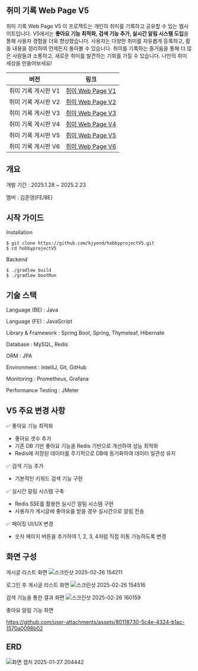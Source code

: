 ## 취미 기록 Web Page V5

취미 기록 Web Page V5
이 프로젝트는 개인의 취미를 기록하고 공유할 수 있는 웹사이트입니다. 
V5에서는 **좋아요 기능 최적화, 검색 기능 추가, 실시간 알림 시스템 도입**을 통해 사용자 경험을 더욱 향상했습니다.
사용자는 다양한 취미를 자유롭게 등록하고, 활동 내용을 정리하여 언제든지 돌아볼 수 있습니다. 
취미를 기록하는 즐거움을 통해 더 많은 사람들과 소통하고, 새로운 취미를 발견하는 기회를 가질 수 있습니다. 
나만의 취미 세상을 만들어보세요!

| **버전** | **링크**       |
|----------|----------------|
| 취미 기록 게시판 V1       | [취미 Web Page V1](https://github.com/kjyend/hobby/tree/main/hobbyproject) |
| 취미 기록 게시판 V2       | [취미 Web Page V2](https://github.com/kjyend/hobby/tree/main/hobbyprojectV2) |
| 취미 기록 게시판 V3       | [취미 Web Page V3](https://github.com/kjyend/hobby/tree/main/hobbyprojectV3) |
| 취미 기록 게시판 V4       | [취미 Web Page V4](https://github.com/kjyend/hobby/tree/main/hobbyprojectV4) |
| 취미 기록 게시판 V5       | [취미 Web Page V5](https://github.com/kjyend/hobby/tree/main/hobbyprojectV5) |
| 취미 기록 게시판 V6       | [취미 Web Page V6](https://github.com/kjyend/hobby/tree/main/hobbyprojectV6) |

## 개요

개발 기간 : 2025.1.28 ~ 2025.2.23

멤버 : 김준영(FE/BE)

## 시작 가이드

Installation
```
$ git clone https://github.com/kjyend/hobbyprojectV5.git
$ cd hobbyprojectV5
```
Backend
```
$ ./gradlew build
$ ./gradlew bootRun
```

## 기술 스택

Language (BE) : Java

Language (FE) : JavaScript

Library & Framework : Spring Boot, Spring, Thymeleaf, Hibernate 

Database : MySQL, Redis

ORM : JPA 

Environment : IntelliJ, Git, GitHub 

Monitoring : Prometheus, Grafana

Performance Testing : JMeter

## V5 주요 변경 사항
✅ 좋아요 기능 최적화

* 좋아요 갯수 추가
* 기존 DB 기반 좋아요 기능을 Redis 기반으로 개선하여 성능 최적화
* Redis에 저장된 데이터를 주기적으로 DB에 동기화하여 데이터 일관성 유지

✅ 검색 기능 추가

* 기본적인 키워드 검색 기능 구현

✅ 실시간 알림 시스템 구축

* Redis SSE를 활용한 실시간 알림 시스템 구현
* 사용자가 게시글에 좋아요를 받을 경우 실시간으로 알림 전송

✅ 페이징 UI/UX 변경 
* 숫자 페이지 버튼을 추가하여 1, 2, 3, 4처럼 직접 이동 가능하도록 변경

## 화면 구성
게시글 리스트 화면
![스크린샷 2025-02-26 154211](https://github.com/user-attachments/assets/4ff1a341-2297-4e42-b570-fe36f3927157)

로그인 후 게시글 리스트 화면
![스크린샷 2025-02-26 154516](https://github.com/user-attachments/assets/5f0edde1-ebe3-4fb1-9247-006989def51a)

검색 기능을 통한 결과 화면
![스크린샷 2025-02-26 160159](https://github.com/user-attachments/assets/76c97f8a-2f50-41b9-bf5c-d1910d687019)

좋아요 알림 기능 화면


https://github.com/user-attachments/assets/80118730-5c4e-4324-b1ac-1570a0098b02



## ERD
![화면 캡처 2025-01-27 204442](https://github.com/user-attachments/assets/2d2daaff-76cd-420e-9d34-2abfcb4ffdf3)
